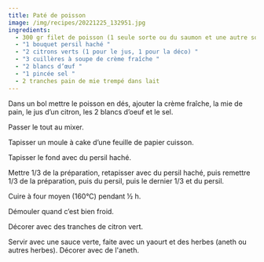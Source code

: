 ```yaml
---
title: Paté de poisson
image: /img/recipes/20221225_132951.jpg
ingredients:
  - 300 gr filet de poisson (1 seule sorte ou du saumon et une autre sorte)
  - "1 bouquet persil haché "
  - "2 citrons verts (1 pour le jus, 1 pour la déco) "
  - "3 cuillères à soupe de crème fraîche "
  - "2 blancs d’œuf "
  - "1 pincée sel "
  - 2 tranches pain de mie trempé dans lait
---
```

Dans un bol mettre le poisson en dés, ajouter la crème fraîche, la mie de pain, le jus d’un citron, les 2 blancs d’oeuf et le sel.

Passer le tout au mixer.

Tapisser un moule à cake d’une feuille de papier cuisson.

Tapisser le fond avec du persil haché.

Mettre 1/3 de la préparation, retapisser avec du persil haché, puis remettre 1/3 de la préparation, puis du persil, puis le dernier 1/3 et du persil.

Cuire à four moyen (160°C) pendant ½ h.

Démouler quand c’est bien froid.

Décorer avec des tranches de citron vert.

Servir avec une sauce verte, faite avec un yaourt et des herbes (aneth ou autres herbes). Décorer avec de l'aneth.